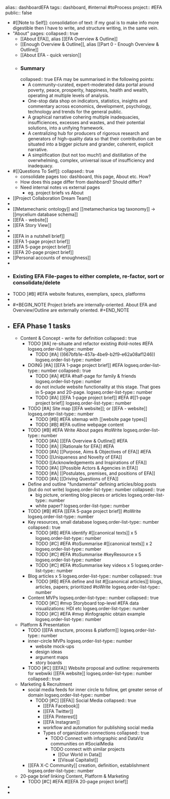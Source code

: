 alias:: dashboardEFA
tags:: dashboard, #internal #toProcess 
project:: #EFA
public:: false

- #[[Note to Self]]: consolidation of text: if my goal is to make info more digestible then I have to write, and structure writing, in the same vein.
- "About" pages:
  collapsed:: true
	- [[About EFA]], alias [[EFA Overview & Outline]]
	- [[Enough Overview & Outline]], alias [[Part 0 - Enough Overview & Outline]]
	- [[About EFA - quick version]]
	- ### Summary
	  collapsed:: true
	  EFA may be summarised in the following points:
		- A community-curated, expert-moderated data portal around poverty, peace, prosperity, happiness, health and wealth, operating at multiple levels of analysis.
		- One-stop data shop on indicators, statistics, insights and commentary across economics, development, psychology, technology and trends for the general public.
		- A graphical narrative cohering multiple inadequacies, insufficiences, excesses and wastes, and their potential solutions, into a unifying framework.
		- A centralizing hub for producers of rigorous research and generators of high-quality data so that their contribution can be situated into a bigger picture and grander, coherent, explicit narrative.
		- A simplification (but not too much!) and distillation of the overwhelming, complex, universal issue of insufficiency and inadequacy.
- #[[Questions To Self]]:
  collapsed:: true
	- consolidate pages too: dashboard, this page, About etc. How?
	- How does this page differ from dashboard? Should differ?
	- Need internal notes vs external pages
		- eg. project briefs vs About
- [[Project Collaboration Dream Team]]
-
- [[Metamechanic ontology]] and [[metamechanica tag taxonomy]] -> [[mycelium database schema]]
- [[EFA - website]]
- [[EFA Story View]]
-
- [[EFA in a nutshell brief]]
- [[EFA 1-page project brief]]
- [[EFA 5-page project brief]]
- [[EFA 20-page project brief]]
- [[Personal accounts of enoughness]]
-
- ### Existing EFA File-pages to either complete, re-factor, sort or consolidate/delete
- TODO [#B] #EFA website features, exemplars, specs, platforms
-
- #+BEGIN_NOTE
  Project briefs are internally-oriented. About EFA and Overview/Outline are externally oriented.
  #+END_NOTE
- ## EFA Phase 1 tasks
	- Content & Concept - write for definition
	  collapsed:: true
		- TODO [#A] re-situate and refactor existing #old-notes #EFA
		  logseq.order-list-type:: number
			- TODO [#A] ((667bfb1e-457a-4be9-b2f9-e62a08af1246))
			  logseq.order-list-type:: number
		- DOING [#A] [[EFA 1-page project brief]] #EFA
		  logseq.order-list-type:: number
		  collapsed:: true
			- TODO [#A] #EFA #half-page for family & friends
			  logseq.order-list-type:: number
			- do not include website functionality at this stage. That goes in 5-page and 20-page.
			  logseq.order-list-type:: number
			- TODO [#A] [[EFA 1-page project brief]] #EFA #[[1-page project brief]]
			  logseq.order-list-type:: number
		- TODO [#A] Site map [[EFA website]]; or [[EFA - website]]
		  logseq.order-list-type:: number
			- TODO [#B] #EFA sitemap with [[website page types]]
			- TODO [#B] #EFA outline webpage content
		- TODO [#B] #EFA Write About pages #toWrite
		  logseq.order-list-type:: number
			- TODO [#A] [[EFA Overview & Outline]] #EFA
			- TODO [#A] [[Rationale for EFA]] #EFA
			- TODO [#A] [[Purpose, Aims & Objectives of EFA]] #EFA
			- TODO [[Uniqueness and Novelty of EFA]]
			- TODO [[Acknowledgements and Inspirations of EFA]]
			- TODO [#A] [[Possible Actors & Agencies in EFA]]
			- TODO [#A] [[Postulates, premises, and positions of EFA]]
			- TODO [#A] [[Driving Questions of EFA]]
		- Define and outline "fundamental" defining articles/blog posts (but do not write)
		  logseq.order-list-type:: number
		  collapsed:: true
			- big picture, orienting blog pieces or articles
			  logseq.order-list-type:: number
			- white paper?
			  logseq.order-list-type:: number
		- TODO [#B] #EFA [[EFA 5-page project brief]] #toWrite
		  logseq.order-list-type:: number
		- Key resources, small database
		  logseq.order-list-type:: number
		  collapsed:: true
			- TODO [#B] #EFA identify #[[canonical texts]] x 5
			  logseq.order-list-type:: number
			- TODO [#C] #EFA #toSummarise #[[canonical texts]] x 2
			  logseq.order-list-type:: number
			- TODO [#C] #EFA #toSummarise #keyResource x 5
			  logseq.order-list-type:: number
			- TODO [#C] #EFA #toSummarise key videos x 5
			  logseq.order-list-type:: number
		- Blog articles x 5
		  logseq.order-list-type:: number
		  collapsed:: true
			- TODO  [#B] #EFA define and list #[[canonical articles]] blogs, articles, papers; prioritized #toWrite
			  logseq.order-list-type:: number
		- Content MVPs
		  logseq.order-list-type:: number
		  collapsed:: true
			- TODO [#C] #mvp Storyboard top-level #EFA data visualizations: HDI etc
			  logseq.order-list-type:: number
			- TODO [#C] #EFA #mvp #infographic obtain example
			  logseq.order-list-type:: number
	- Platform & Presentation
		- TODO [[EFA structure, process & platform]]
		  logseq.order-list-type:: number
		- inner-circle MVPs
		  logseq.order-list-type:: number
			- website mock-ups
			- design ideas
			- argument maps
			- story boards
		- TODO [#C] [[EFA]] Website proposal and outline: requirements for webwiki [[EFA website]]
		  logseq.order-list-type:: number
		  collapsed:: true
	- Marketing & Recruitment
		- social media feeds for inner circle to follow, get greater sense of domain
		  logseq.order-list-type:: number
			- TODO [#C] [[EFA]] Social Media
			  collapsed:: true
				- [[EFA Facebook]]
				- [[EFA Twitter]]
				- [[EFA Pinterest]]
				- [[EFA Instagram]]
				- workflow and automation for publishing social media
				- Types of organization connections
				  collapsed:: true
					- TODO Connect with infographic and DataViz communities on #SocialMedia
					- TODO connect with similar projects
						- [[Our World in Data]]
						- [[Visual Capitalist]]
		- [[EFA X-C Community]] creation, definition, establishment
		  logseq.order-list-type:: number
	- 20-page brief linking Content, Platform & Marketing
		- TODO [#C] #EFA #[[EFA 20-page project brief]]
-
-